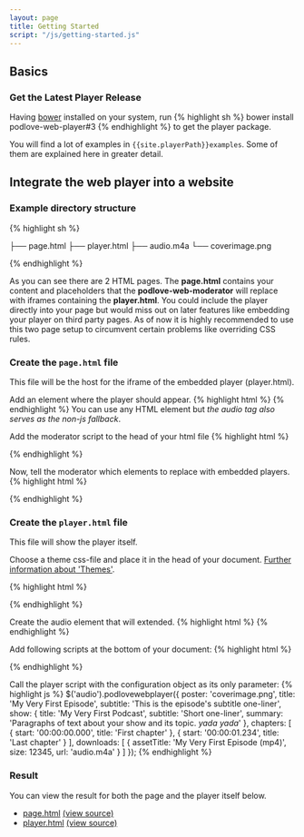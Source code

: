 ```yaml
---
layout: page
title: Getting Started
script: "/js/getting-started.js"
---
```


## Basics

### Get the Latest Player Release

Having [bower](http://bower.io/) installed on your system, run
{% highlight sh %}
bower install podlove-web-player#3
{% endhighlight %}
to get the player package.

You will find a lot of examples in `{{site.playerPath}}examples`.
Some of them are explained here in greater detail.

## Integrate the web player into a website

### Example directory structure

{% highlight sh %}

├── page.html
├── player.html
├── audio.m4a
└── coverimage.png

{% endhighlight %}

As you can see there are 2 HTML pages. The **page.html** contains your content
and placeholders that the **podlove-web-moderator** will replace with iframes
containing the **player.html**.
You could include the player directly into your page but would miss out on
later features like embedding your player on third party pages.
As of now it is highly recommended to use this two page setup to circumvent
certain problems like overriding CSS rules.

### Create the <code>page.html</code> file

This file will be the host for the iframe of the embedded player (player.html).

Add an element where the player should appear.
{% highlight html %}
<audio data-podlove-web-player-source="player.html">
  <source src="audio.m4a" type="audio/m4a">
</audio>
{% endhighlight %}
You can use any HTML element but *the audio tag also serves as the non-js fallback*.

Add the moderator script to the head of your html file
{% highlight html %}
<script src="/bower_components/podlove-web-player/dist/js/moderator.min.js"></script>
{% endhighlight %}

Now, tell the moderator which elements to replace with embedded players.
{% highlight html %}
<script>$('audio').podlovewebplayer();</script>
{% endhighlight %}

### Create the <code>player.html</code> file

This file will show the player itself.

Choose a theme css-file and place it in the head of your document.
[Further information about 'Themes'](/guides/themes).

{% highlight html %}
<link href="/bower_components/podlove-web-player/dist/css/pwp-dark-green.css" rel="stylesheet" media="screen" type="text/css" />
{% endhighlight %}

Create the audio element that will extended.
{% highlight html %}
<audio>
  <source src="episode1.m4a" type="audio/m4a">
</audio>
{% endhighlight %}

Add following scripts at the bottom of your document:
{% highlight html %}
<script src="/bower_components/podlove-web-player/dist/js/vendor/jquery.min.js"></script>
<script src="/bower_components/podlove-web-player/dist/js/podlove-web-player.js"></script>
{% endhighlight %}

Call the player script with the configuration object as its only parameter:
{% highlight js %}
$('audio').podlovewebplayer({
  poster: 'coverimage.png',
  title: 'My Very First Episode',
  subtitle: 'This is the episode\'s subtitle one-liner',
  show: {
    title: 'My Very First Podcast',
    subtitle: 'Short one-liner',
    summary: 'Paragraphs of text about your show and its topic. *yada yada*'
  },
  chapters: [
    {
      start: '00:00:00.000',
      title: 'First chapter'
    },
    {
      start: '00:00:01.234',
      title: 'Last chapter'
    }
  ],
  downloads: [
    {
      assetTitle: 'My Very First Episode (mp4)',
      size: 12345,
      url: 'audio.m4a'
    }
  ]
});
{% endhighlight %}

### Result

You can view the result for both the page and the player itself below.

* [page.html](../page.html) [(view source)](view-source:../page.html)
* [player.html](../player.html) [(view source)](view-source:../player.html)
